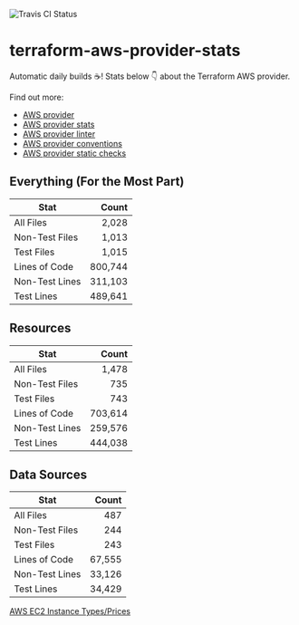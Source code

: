 ![Travis CI Status](https://travis-ci.org/YakDriver/terraform-aws-provider-stats.svg?branch=main)
# terraform-aws-provider-stats

Automatic daily builds :coffee:! Stats below :point_down: about the Terraform AWS provider.

Find out more:
* [AWS provider](https://github.com/terraform-providers/terraform-provider-aws)
* [AWS provider stats](https://github.com/YakDriver/terraform-aws-provider-stats)
* [AWS provider linter](https://github.com/terraform-providers/terraform-provider-aws/tree/master/awsproviderlint)
* [AWS provider conventions](https://github.com/YakDriver/terraform-aws-conventions)
* [AWS provider static checks](https://github.com/YakDriver/terraform-aws-provider-static-checks)



## Everything (For the Most Part)

|  Stat  |  Count  |
| ------------- | -------------: |
|  All Files  |  2,028  |
|  Non-Test Files  |  1,013  |
|  Test Files  |  1,015  |
|  Lines of Code  |  800,744  |
|  Non-Test Lines  |  311,103  |
|  Test Lines  |  489,641  |



## Resources

|  Stat  |  Count  |
| ------------- | -------------: |
|  All Files  |  1,478  |
|  Non-Test Files  |  735  |
|  Test Files  |  743  |
|  Lines of Code  |  703,614  |
|  Non-Test Lines  |  259,576  |
|  Test Lines  |  444,038  |



## Data Sources

|  Stat  |  Count  |
| ------------- | -------------: |
|  All Files  |  487  |
|  Non-Test Files  |  244  |
|  Test Files  |  243  |
|  Lines of Code  |  67,555  |
|  Non-Test Lines  |  33,126  |
|  Test Lines  |  34,429  |




[AWS EC2 Instance Types/Prices](https://github.com/YakDriver/aws-ec2-instance-types)
